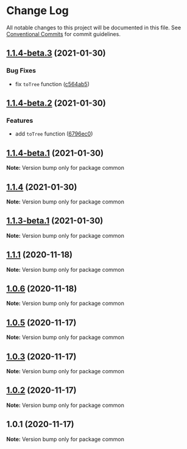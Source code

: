 # Change Log

All notable changes to this project will be documented in this file.
See [Conventional Commits](https://conventionalcommits.org) for commit guidelines.

## [1.1.4-beta.3](https://github.com/JinpingMa/lerna-demo/compare/v1.1.4-beta.2...v1.1.4-beta.3) (2021-01-30)


### Bug Fixes

* fix `toTree` function ([c564ab5](https://github.com/JinpingMa/lerna-demo/commit/c564ab5a6fd462dbfcafd045364fe818d1a7b454))





## [1.1.4-beta.2](https://github.com/JinpingMa/lerna-demo/compare/v1.1.4-beta.1...v1.1.4-beta.2) (2021-01-30)


### Features

* add `toTree` function ([6796ec0](https://github.com/JinpingMa/lerna-demo/commit/6796ec0e921f88ba291562b0529797d296fd1b6f))





## [1.1.4-beta.1](https://github.com/JinpingMa/lerna-demo/compare/v1.1.4...v1.1.4-beta.1) (2021-01-30)

**Note:** Version bump only for package common





## [1.1.4](https://github.com/JinpingMa/lerna-demo/compare/v1.1.3-beta.1...v1.1.4) (2021-01-30)

**Note:** Version bump only for package common





## [1.1.3-beta.1](https://github.com/JinpingMa/lerna-demo/compare/v1.1.3-beta.0...v1.1.3-beta.1) (2021-01-30)

**Note:** Version bump only for package common





## [1.1.1](https://github.com/JinpingMa/lerna-demo/compare/v1.1.0...v1.1.1) (2020-11-18)

**Note:** Version bump only for package common





## [1.0.6](https://github.com/JinpingMa/lerna-demo/compare/v1.0.5...v1.0.6) (2020-11-18)

**Note:** Version bump only for package common





## [1.0.5](https://github.com/JinpingMa/lerna-demo/compare/v1.0.4...v1.0.5) (2020-11-17)

**Note:** Version bump only for package common





## [1.0.3](https://github.com/JinpingMa/lerna-demo/compare/v1.0.2...v1.0.3) (2020-11-17)

**Note:** Version bump only for package common





## [1.0.2](https://github.com/JinpingMa/lerna-demo/compare/v1.0.1...v1.0.2) (2020-11-17)

**Note:** Version bump only for package common





## 1.0.1 (2020-11-17)

**Note:** Version bump only for package common
